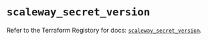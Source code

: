# `scaleway_secret_version`

Refer to the Terraform Registory for docs: [`scaleway_secret_version`](https://registry.terraform.io/providers/scaleway/scaleway/2.28.0/docs/resources/secret_version).
